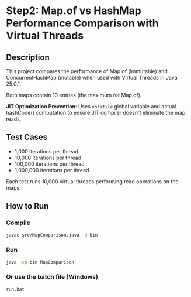 # Step2: Map.of vs HashMap Performance Comparison with Virtual Threads

## Description
This project compares the performance of Map.of (immutable) and ConcurrentHashMap (mutable) when used with Virtual Threads in Java 25.0.1.

Both maps contain 10 entries (the maximum for Map.of).

**JIT Optimization Prevention**: Uses `volatile` global variable and actual hashCode() computation to ensure JIT compiler doesn't eliminate the map reads.

## Test Cases
- 1,000 iterations per thread
- 10,000 iterations per thread
- 100,000 iterations per thread
- 1,000,000 iterations per thread

Each test runs 10,000 virtual threads performing read operations on the maps.

## How to Run

### Compile
```bash
javac src/MapComparison.java -d bin
```

### Run
```bash
java -cp bin MapComparison
```

### Or use the batch file (Windows)
```bash
run.bat
```
